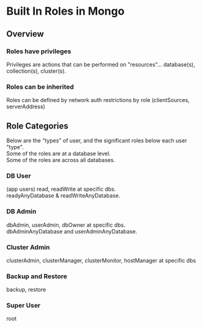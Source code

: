 # Built In Roles in Mongo
## Overview
### Roles have privileges  
Privileges are actions that can be performed on "resources"... database(s), collection(s), cluster(s).  

### Roles can be inherited
Roles can be defined by network auth restrictions by role (clientSources, serverAddress)


## Role Categories
Below are the "types" of user, and the significant roles below each user "type".  
Some of the roles are at a database level.  
Some of the roles are across all databases.

### DB User
(app users)
read, readWrite at specific dbs.  
readyAnyDatabase & readWriteAnyDatabase.  


### DB Admin
dbAdmin, userAdmin, dbOwner at specific dbs.  
dbAdminAnyDatabase and userAdminAnyDatabase.  

### Cluster Admin
clusterAdmin, clusterManager, clusterMonitor, hostManager at specific dbs


### Backup and Restore
backup, restore

### Super User
root


